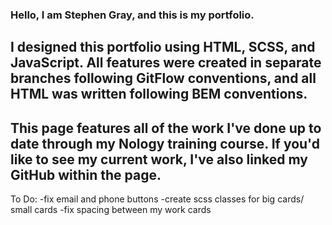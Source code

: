 ### Hello, I am Stephen Gray, and this is my portfolio.

## I designed this portfolio using HTML, SCSS, and JavaScript. All features were created in separate branches following GitFlow conventions, and all HTML was written following BEM conventions. 

## This page features all of the work I've done up to date through my Nology training course. If you'd like to see my current work, I've also linked my GitHub within the page. 

To Do:
  -fix email and phone buttons 
  -create scss classes for big cards/ small cards
  -fix spacing between my work cards